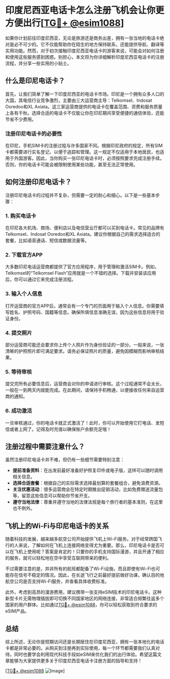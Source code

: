 # 印度尼西亚电话卡怎么注册飞机会让你更方便出行[[TG💪+ @esim1088](https://t.me/s/esim1088)]

如果你计划前往印度尼西亚，无论是旅游还是商务出差，拥有一张当地的电话卡绝对是必不可少的。它不仅能帮助你在陌生的地方保持联系，还能提供导航、翻译等实用功能。然而，对于初次接触印度尼西亚电话卡的游客来说，可能会对如何注册和使用这些服务感到困惑。别担心，本文将为你详细解析印度尼西亚电话卡的注册流程，并分享一些实用的小贴士。

## 什么是印尼电话卡？

首先，让我们简单了解一下印度尼西亚的电话卡市场。印尼是一个拥有众多人口的大国，其电信行业竞争激烈，主要由三大运营商主导：Telkomsel、Indosat Ooredoo和XL Axiata。这三家运营商提供的电话卡在覆盖范围、资费和服务质量上各有千秋。选择合适的电话卡不仅能让你在印尼期间享受便捷的通信体验，还能节省不少费用。

### 注册印尼电话卡的必要性

在印尼，手机SIM卡的注册过程与许多国家不同。根据印尼政府的规定，所有SIM卡都需要进行实名登记，以便于追踪和管理。这一规定不仅适用于本地居民，也适用于外国游客。因此，当你购买一张印尼电话卡时，必须按照要求完成注册手续。否则，你的电话卡可能会被限制使用某些功能，甚至无法正常使用。

## 如何注册印尼电话卡？

注册印尼电话卡的过程并不复杂，但需要一定的耐心和细心。以下是一些基本步骤：

### 1. 购买电话卡

在印尼各大机场、商场、便利店以及电信营业厅都可以买到电话卡。常见的品牌有Telkomsel、Indosat Ooredoo和XL Axiata。建议你根据自己的需求选择适合的套餐，比如语音通话、短信或数据流量等。

### 2. 下载官方APP

大多数印尼电话运营商都提供了官方应用程序，用于管理和激活SIM卡。例如，Telkomsel的“Telkomsel Flash”应用就是一个不错的选择。下载并安装该应用后，你可以通过它来完成注册流程。

### 3. 输入个人信息

打开运营商的官方APP后，通常会有一个专门的页面用于输入个人信息。你需要填写姓名、护照号码、国籍等信息。确保所填信息准确无误，因为这些信息将用于验证身份。

### 4. 提交照片

部分运营商可能还会要求你上传个人照片作为身份验证的一部分。一般来说，一张清晰的护照照片即可满足要求。请务必保证照片的质量，避免因模糊而影响审核结果。

### 5. 等待审核

提交完所有必要信息后，运营商会对你的申请进行审核。这个过程通常不会太长，一般在一到两天内就能完成。在此期间，请保持手机畅通，以便接收任何来自运营商的通知。

### 6. 成功激活

一旦审核通过，你的电话卡就正式激活了！此时，你可以开始使用它打电话、发短信或者上网了。记得及时充值以确保账户余额充足哦！

## 注册过程中需要注意什么？

虽然注册印尼电话卡并不难，但仍有一些细节需要特别注意：

- **提前准备资料**：在出发前最好准备好护照复印件或电子版，这样可以随时调用相关信息。
- **选择合适套餐**：根据自己的实际需求选择最划算的套餐组合，避免浪费资源。
- **关注优惠活动**：很多运营商会在特定时期推出促销活动，比如免费赠送流量包等，留意这些信息可以帮助你节省开支。
- **遵守当地法律**：尊重并遵守当地的法律法规是每个旅行者的基本准则，在这里也不例外。

## 飞机上的Wi-Fi与印尼电话卡的关系

随着科技的发展，越来越多航空公司开始提供飞机上Wi-Fi服务。对于经常跨国飞行的人来说，了解如何在飞机上连接网络变得尤为重要。那么，印尼电话卡是否可以在飞机上使用呢？答案是肯定的！只要你的手机支持国际漫游，并且开通了相应的服务，就可以轻松地在空中享受互联网带来的便利。

不过需要注意的是，并非所有的航班都配备了Wi-Fi设施，而且即使有Wi-Fi也可能存在信号不稳定的情况。因此，在长途飞行之前最好提前做好功课，确认目的地航空公司是否支持Wi-Fi服务，并查看具体收费标准。

此外，考虑到高昂的漫游费用，建议携带一张支持eSIM技术的印尼电话卡。这种新型卡片无需物理插拔即可切换不同国家地区的网络连接，非常适合频繁往返多个国家的用户群体。比如通过[TG💪+ @esim1088](https://t.me/s/esim1088)，你可以轻松获取到符合要求的eSIM产品。

## 总结

综上所述，无论你是短期访问还是长期居住在印度尼西亚，拥有一张本地化的电话卡都是非常必要的。从购买到注册再到实际使用，每一个环节都需要我们认真对待。同时也要学会利用现代科技手段如eSIM来优化我们的出行体验。希望这篇文章能够为大家提供更多关于印度尼西亚电话卡注册方面的指导和支持！

[[TG💪+ @esim1088](https://t.me/s/esim1088) ![Image](https://i.postimg.cc/4NQfJmqS/Snipaste-2025-05-13-00-14-12.png)]